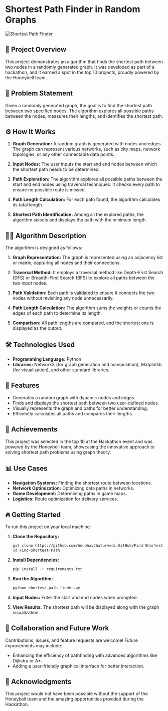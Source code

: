 # Shortest Path Finder in Random Graphs

![Shortest Path Finder](https://github.com/user-attachments/assets/3ddbaca8-1a50-4c0f-bb23-f7cafaf17d8b)

## 🚀 Project Overview

This project demonstrates an algorithm that finds the shortest path between two nodes in a randomly generated graph. It was developed as part of a hackathon, and it earned a spot in the top 10 projects, proudly powered by the Honeybell team.

## 📝 Problem Statement

Given a randomly generated graph, the goal is to find the shortest path between two specified nodes. The algorithm explores all possible paths between the nodes, measures their lengths, and identifies the shortest path.

## ⚙️ How It Works

1. **Graph Generation:** A random graph is generated with nodes and edges. The graph can represent various networks, such as city maps, network topologies, or any other connectable data points.

2. **Input Nodes:** The user inputs the start and end nodes between which the shortest path needs to be determined.

3. **Path Exploration:** The algorithm explores all possible paths between the start and end nodes using traversal techniques. It checks every path to ensure no possible route is missed.

4. **Path Length Calculation:** For each path found, the algorithm calculates its total length.

5. **Shortest Path Identification:** Among all the explored paths, the algorithm selects and displays the path with the minimum length.

## 🧑‍💻 Algorithm Description

The algorithm is designed as follows:

1. **Graph Representation:** The graph is represented using an adjacency list or matrix, capturing all nodes and their connections.
   
2. **Traversal Method:** It employs a traversal method like Depth-First Search (DFS) or Breadth-First Search (BFS) to explore all paths between the two input nodes.

3. **Path Validation:** Each path is validated to ensure it connects the two nodes without revisiting any node unnecessarily.

4. **Path Length Calculation:** The algorithm sums the weights or counts the edges of each path to determine its length.

5. **Comparison:** All path lengths are compared, and the shortest one is displayed as the output.

## 🛠️ Technologies Used

- **Programming Language:** Python
- **Libraries:** NetworkX (for graph generation and manipulation), Matplotlib (for visualization), and other standard libraries.

## 🚩 Features

- Generates a random graph with dynamic nodes and edges.
- Finds and displays the shortest path between two user-defined nodes.
- Visually represents the graph and paths for better understanding.
- Efficiently calculates all paths and compares their lengths.
  
## 🥇 Achievements

This project was selected in the top 10 at the Hackathon event and was powered by the Honeybell team, showcasing the innovative approach to solving shortest path problems using graph theory.

## 📊 Use Cases

- **Navigation Systems:** Finding the shortest route between locations.
- **Network Optimization:** Optimizing data paths in networks.
- **Game Development:** Determining paths in game maps.
- **Logistics:** Route optimization for delivery services.

## 🔥 Getting Started

To run this project on your local machine:

1. **Clone the Repository:**
   ```bash
   git clone https://github.com/AnubhavChaturvedi-GitHub/Find-Shortest-Path.git
   cd Find-Shortest-Path
   ```

2. **Install Dependencies:**
   ```bash
   pip install -r requirements.txt
   ```

3. **Run the Algorithm:**
   ```bash
   python shortest_path_finder.py
   ```

4. **Input Nodes:** Enter the start and end nodes when prompted.

5. **View Results:** The shortest path will be displayed along with the graph visualization.

## 🤝 Collaboration and Future Work

Contributions, issues, and feature requests are welcome! Future improvements may include:
- Enhancing the efficiency of pathfinding with advanced algorithms like Dijkstra or A*.
- Adding a user-friendly graphical interface for better interaction.

## 📢 Acknowledgments

This project would not have been possible without the support of the Honeybell team and the amazing opportunities provided during the Hackathon.

